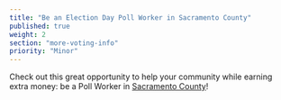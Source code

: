 ```yaml
---
title: "Be an Election Day Poll Worker in Sacramento County"
published: true
weight: 2
section: "more-voting-info"
priority: "Minor"
---
```


Check out this great opportunity to help your community while earning extra money: be a Poll Worker in [Sacramento County](http://www.elections.saccounty.net/Pages/Poll%20Worker.aspx)!  
